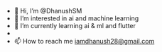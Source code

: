 - 👋 Hi, I’m @DhanushSM
- 👀 I’m interested in ai and machine learning
- 🌱 I’m currently learning ai & ml and flutter
- 
- 📫 How to reach me iamdhanush28@gmail.com

<!---
DhanushSM/DhanushSM is a ✨ special ✨ repository because its `README.md` (this file) appears on your GitHub profile.
You can click the Preview link to take a look at your changes.
--->
